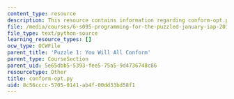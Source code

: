 ```yaml
---
content_type: resource
description: This resource contains information regarding conform-opt.py.
file: /media/courses/6-s095-programming-for-the-puzzled-january-iap-2018/8c56cccc57050141ab4f00dd33bd58f1_conform-opt.py
file_type: text/python-source
learning_resource_types: []
ocw_type: OCWFile
parent_title: 'Puzzle 1: You Will All Conform'
parent_type: CourseSection
parent_uid: 5e65dbb5-5393-fee5-75a5-9d4736748c86
resourcetype: Other
title: conform-opt.py
uid: 8c56cccc-5705-0141-ab4f-00dd33bd58f1
---
```

